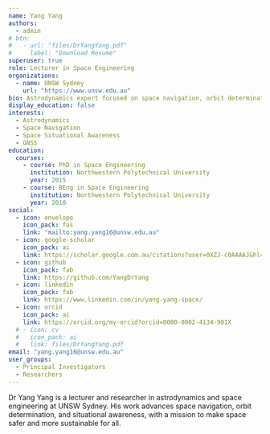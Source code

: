 ```yaml
---
name: Yang Yang
authors:
  - admin
# btn:
#   - url: "files/DrYangYang.pdf"
#     label: "Download Resume"
superuser: true
role: Lecturer in Space Engineering
organizations:
  - name: UNSW Sydney
    url: "https://www.unsw.edu.au"
bio: Astrodynamics expert focused on space navigation, orbit determination, and space situational awareness. Passionate about applying emerging space technologies for a safer and more sustainable space environment.
display_education: false
interests:
  - Astrodynamics
  - Space Navigation
  - Space Situational Awareness
  - GNSS
education:
  courses:
    - course: PhD in Space Engineering
      institution: Northwestern Polytechnical University
      year: 2015
    - course: BEng in Space Engineering
      institution: Northwestern Polytechnical University
      year: 2010
social:
  - icon: envelope
    icon_pack: fas
    link: "mailto:yang.yang16@unsw.edu.au"
  - icon: google-scholar
    icon_pack: ai
    link: https://scholar.google.com.au/citations?user=0XZJ-c0AAAAJ&hl=en
  - icon: github
    icon_pack: fab
    link: https://github.com/YangDrYang
  - icon: linkedin
    icon_pack: fab
    link: https://www.linkedin.com/in/yang-yang-space/
  - icon: orcid
    icon_pack: ai
    link: https://orcid.org/my-orcid?orcid=0000-0002-4134-901X    
  # - icon: cv
  #   icon_pack: ai
  #   link: files/DrYangYang.pdf
email: "yang.yang16@unsw.edu.au"
user_groups:
  - Principal Investigators
  - Researchers
---
```


Dr Yang Yang is a lecturer and researcher in astrodynamics and space engineering at UNSW Sydney. His work advances space navigation, orbit determination, and situational awareness, with a mission to make space safer and more sustainable for all.
